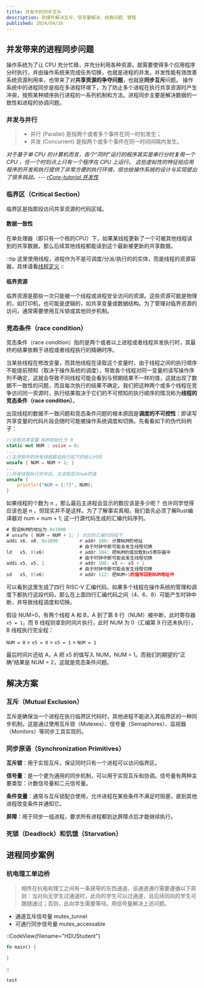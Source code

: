 ```yaml
---
title: 并发中的同步互斥
description: 软硬件解决互斥、信号量解决、经典问题、管程
published: 2024/04/26
---
```


## 并发带来的进程同步问题

操作系统为了让 CPU 充分忙碌，并充分利用各种资源，就需要使得多个应用程序分时执行，并由操作系统来完成任务切换，也就是进程的并发。并发性能有效改善系统资源利用率，也带来了对**共享资源的争夺问题**，也就是**同步互斥**问题。
操作系统中的进程同步是指在多进程环境下，为了防止多个进程在执行共享资源时产生冲突，按照某种顺序执行进程的一系列机制和方法。进程同步主要是解决数据的一致性和进程的协调问题。

### 并发与并行
> - 并行 (Parallel) 是指两个或者多个事件在同一时刻发生；
> - 并发 (Concurrent) 是指两个或多个事件在同一时间间隔内发生。

*对于基于单 CPU 的计算机而言，各个“同时”运行的程序其实是串行分时复用一个 CPU ，任一个时刻点上只有一个程序在 CPU 上运行。 这些虚拟性的特征给应用程序的开发和执行提供了非常方便的执行环境，但也给操作系统的设计与实现提出了很多挑战。--- [rCore-tutorial 并发性](https://rcore-os.cn/rCore-Tutorial-Book-v3/chapter0/4os-features.html#id4)*

### 临界区（Critical Section）
临界区是指那段访问共享资源的代码区域。

#### 数据一致性
在单处理器（即只有一个核的CPU）下，如果某线程更新了一个可被其他线程读到的共享数据，那么后续其他线程都能读到这个最新被更新的共享数据。

::tip
这里使用线程，进程作为不是可调度/分派/执行的的实体，而是线程的资源容器，具体请看[线程定义](https://rcore-os.cn/rCore-Tutorial-Book-v3/chapter8/0intro.html#term-thread-define)
::

#### 临界资源

临界资源是那些一次只能被一个线程或进程安全访问的资源。这些资源可能是物理的，如打印机，也可能是逻辑的，如共享变量或数据结构。为了管理对临界资源的访问，通常需要使用互斥锁或其他同步机制。

### 竞态条件（race condition）

竞态条件（race condition）指的是两个或者以上进程或者线程并发执行时，其最终的结果依赖于进程或者线程执行的精确时序。

当某些线程在修改变量，而其他线程在读取这个变量时，由于线程之间的执行顺序不能提前预知（取决于操作系统的调度），导致各个线程对同一变量的读写操作序列不确定，这就会导致不同线程可能会看到与预期结果不一样的值，这就出现了数据不一致性的问题，而且每次执行的结果不确定。我们把这种两个或多个线程在竞争访问同一资源时，执行结果取决于它们的不可预知的执行顺序的情况称为**线程的竞态条件（race condition）**。

出现线程的数据不一致问题和竞态条件问题的根本原因是**调度的不可控性**：即读写共享变量的代码片段会随时可能被操作系统调度和切换。先看看如下的伪代码例子：

```rust
//全局共享变量 NUM初始化为 0
static mut NUM : usize = 0;
...
//主进程中的所有线程都会执行如下的核心代码
unsafe { NUM = NUM + 1; }
...
//所有线程执行完毕后，主进程显示num的值
unsafe {
    println!("NUM = {:?}", NUM);
}
```
如果线程的个数为 n ，那么最后主进程会显示的数应该是多少呢？ 也许同学觉得应该也是 n ，但现实并不是这样。为了了解事实真相，我们首先必须了解Rust编译器对 num = num + 1; 这一行源代码生成的汇编代码序列。
```asm {4-6}
# 假设NUM的地址为 0x1000
# unsafe { NUM = NUM + 1; } 对应的汇编代码如下
addi x6, x0, 0x1000        # addr 100: 计算NUM的地址
                           # 由于时钟中断可能会发生线程切换
ld   x5, 0(x6)             # addr 104: 把NUM的值加载到x5寄存器中
                           # 由于时钟中断可能会发生线程切换
addi x5, x5, 1             # addr 108: x5 <- x5 + 1
                           # 由于时钟中断可能会发生线程切换
sd   x5, 0(x6)             # addr 112: 把NUM+1的值写回到NUM地址中
```
可以看到这里生成了四行 RISC-V 汇编代码，如果多个线程在操作系统的管理和调度下都执行这段代码，那么在上面四行汇编代码之间（4、6、8）可能产生时钟中断，并导致线程调度和切换。

假设 NUM=0，有两个线程 A 和 B，A 到了第 8 行（NUM）被中断，此时寄存器 `x5 = 1`，而 B 线程则拿到时间片执行，此时 NUM 为 0（汇编第 9 行还未执行）， B 线程执行完全程：

`NUM = 0` > `x5 = 0` > `x5 = 1` > `NUM = 1`

最后时间片还给 A，A 把 x5 的值写入 NUM，NUM = 1。而我们的期望的”正确“结果是 NUM = 2，这就是竞态条件问题。


## 解决方案


### 互斥（Mutual Exclusion）

互斥是确保当一个进程在执行临界区代码时，其他进程不能进入其临界区的一种同步机制。这是通过使用互斥锁（Mutexes）、信号量（Semaphores）、监视器（Monitors）等同步工具实现的。

### 同步原语（Synchronization Primitives）

**互斥锁**：用于实现互斥，保证同时只有一个进程可以访问临界区。

**信号量**：是一个更为通用的同步机制，可以用于实现互斥和协调。信号量有两种主要类型：计数信号量和二元信号量。

**条件变量**：通常与互斥锁配合使用，允许进程在某些条件不满足时阻塞，直到其他进程改变条件并通知它。

**屏障**：用于同步一组进程，要求所有进程都到达屏障点后才能继续执行。

### 死锁（Deadlock）和饥饿（Starvation）

## 进程同步案例

### 杭电理工单边桥
>相传在杭电和理工之间有一条狭窄的东西通道。该通道通行需要遵循以下原则：当对向无学生过通道时，此向的学生可以过通道，且后续同向的学生可跟随通过；否则，此向学生需要等待。用信号量解决上述问题。

- 通道互斥信号量 mutex_tunnel
- 可通行同步信号量 mutex_accessable

::CodeView{filename="HDUStudent"}
```rust
fn main() {

}
```
::

```
test
```
